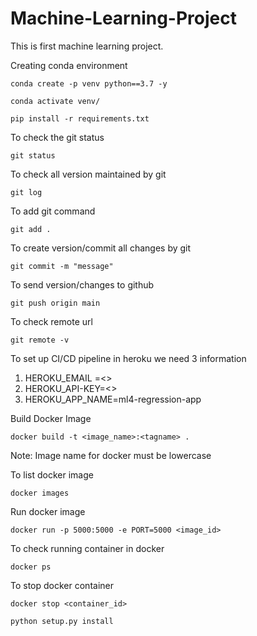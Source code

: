 # Machine-Learning-Project
This is first machine learning project.


Creating conda environment
```
conda create -p venv python==3.7 -y
```

```
conda activate venv/
```
```
pip install -r requirements.txt
````
To check the git status
```
git status
```
To check all version maintained by git
```
git log
```
To add git command
```
git add .
```

To create version/commit all changes by git 
```
git commit -m "message"
```

To send version/changes to github
```
git push origin main
```
To check remote  url
```
git remote -v
```


To set up CI/CD pipeline in heroku we need 3 information

1. HEROKU_EMAIL =<>
2. HEROKU_API-KEY=<>
3. HEROKU_APP_NAME=ml4-regression-app



Build Docker Image
```
docker build -t <image_name>:<tagname> .
```

Note: Image name for docker must be lowercase

To list docker image
```
docker images
```


Run docker image
```
docker run -p 5000:5000 -e PORT=5000 <image_id>
```
To check running container in docker
```
docker ps
```

To stop docker container
```
docker stop <container_id>
```



```
python setup.py install
```
